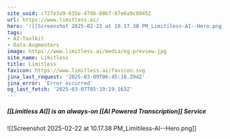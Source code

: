 ```yaml
---
site_uuid: c727e3a9-635e-47db-88b7-87e6a9c09452
url: https://www.limitless.ai/
hero: '![[Screenshot 2025-02-22 at 10.17.38 PM_Limitiless-AI--Hero.png]]'
tags:
- AI-Toolkit
- Data-Augmenters
image: https://www.limitless.ai/media/og-preview.jpg
site_name: Limitless
title: Limitless
favicon: https://www.limitless.ai/favicon.svg
jina_last_request: '2025-03-09T06:45:18.294Z'
jina_error: 'Error occurred'
og_last_fetch: '2025-03-07T05:19:19.163Z'
---
```

##### [[Limitless AI]] is an always-on [[AI Powered Transcription]] Service
![[Screenshot 2025-02-22 at 10.17.38 PM_Limitiless-AI--Hero.png]]
